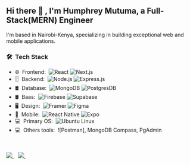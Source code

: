 <h2> Hi there 👋 , I'm Humphrey Mutuma, a Full-Stack(MERN) Engineer </h2>

I'm based in Nairobi-Kenya, specializing in building exceptional web and mobile applications. 

<h3> 🛠 &nbsp;Tech Stack</h3>

- 🌐 &nbsp;Frontend:&nbsp;
  ![React](https://img.shields.io/badge/-React-0A1A2F?style=flat&logo=react)
  ![Next.js](https://img.shields.io/badge/-Next.js-0A1A2F?style=flat&logo=next.js)
- 🗄 &nbsp;Backend:&nbsp;
  ![Node.js](https://img.shields.io/badge/-Node.js-0A1A2F?style=flat&logo=node.js)
  ![Express.js](https://img.shields.io/badge/-Express.js-0A1A2F?style=flat&logo=express.js)
- 🛢 &nbsp;Database:&nbsp;
  ![MongoDB](https://img.shields.io/badge/-MongoDB-0A1A2F?style=flat&logo=mongodb)
  ![PostgresDB](https://img.shields.io/badge/-PostgresDB-0A1A2F?style=flat&logo=PostgresDB)
- 🛢 &nbsp;Baas:&nbsp;
  ![Firebase](https://img.shields.io/badge/-Firebase-0A1A2F?style=flat&logo=Firebase&logoColor=00d8fd)
  ![Supabase](https://img.shields.io/badge/-Supabase-0A1A2F?style=flat&logo=Supabase&logoColor=00d8fd)
- 🖥 &nbsp;Design:&nbsp;
  ![Framer](https://img.shields.io/badge/-Framer-0A1A2F?style=flat&logo=framer)
  ![Figma](https://img.shields.io/badge/-Figma-0A1A2F?style=flat&logo=figma)
- 📱 &nbsp;Mobile:&nbsp;
  ![React Native](https://img.shields.io/badge/-React%20Native-0A1A2F?style=flat&logo=React&logoColor=00d8fd)
  ![Expo](https://img.shields.io/badge/-Expo-0A1A2F?style=flat&logo=Expo&logoColor=00d8fd)
- 💻 &nbsp;Primary OS:&nbsp;
  ![Ubuntu Linux](https://img.shields.io/badge/-Ubuntu-0A1A2F?style=flat&logo=Ubuntu&logoColor=00d8fd)
- 💻 &nbsp;Others tools:&nbsp;
  ![Postman], MongoDB Compass, PgAdmin
 
  
<br/>
<p align="left">
<a href="https://twitter.com/HumphreyMutuma_">
    <img src="https://img.shields.io/badge/Twitter-1DA1F2?style=for-the-badge&logo=twitter&logoColor=white" />    
  </a>&nbsp;&nbsp;
 
  <a href="humphreymutuma01@gmail.com">
    <img src="https://img.shields.io/badge/Gmail-D14836?style=for-the-badge&logo=gmail&logoColor=white" />
  </a>&nbsp;&nbsp;
 </p>
<br/>
